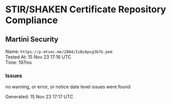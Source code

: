 # STIR/SHAKEN Certificate Repository Compliance

## Martini Security

Name: `https://p.mtsec.me/2884/IsBzApvg3b7G.pem`\
Tested At: 15 Nov 23 17:16 UTC\
Time: 197ms

### Issues

no warning, or error, or notice date level issues were found

Generated: 15 Nov 23 17:17 UTC